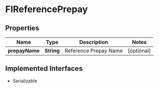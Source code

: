 

# FIReferencePrepay


## Properties

Name | Type | Description | Notes
------------ | ------------- | ------------- | -------------
**prepayName** | **String** | Reference Prepay Name |  [optional]


## Implemented Interfaces

* Serializable


